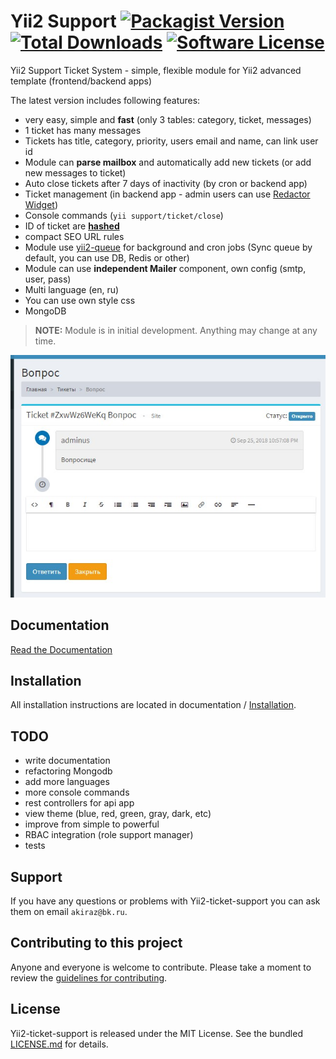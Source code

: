 # Yii2 Support [![Packagist Version](https://img.shields.io/packagist/v/akiraz2/yii2-ticket-support.svg?style=flat-square)](https://packagist.org/packages/akiraz2/yii2-ticket-support) [![Total Downloads](https://img.shields.io/packagist/dt/akiraz2/yii2-ticket-support.svg?style=flat-square)](https://packagist.org/packages/akiraz2/yii2-ticket-support) [![Software License](https://img.shields.io/badge/license-MIT-brightgreen.svg?style=flat-square)](LICENSE.md)

Yii2 Support Ticket System - simple, flexible module for Yii2 advanced template (frontend/backend apps)

The latest version includes following features:

* very easy, simple and **fast** (only 3 tables: category, ticket, messages)
* 1 ticket has many messages
* Tickets has title, category, priority, users email and name, can link user id
* Module can **parse mailbox** and automatically add new tickets (or add new messages to ticket)
* Auto close tickets after 7 days of inactivity (by cron or backend app)
* Ticket management (in backend app - admin users can use [Redactor Widget](https://github.com/yiidoc/yii2-redactor))
* Console commands (`yii support/ticket/close`)
* ID of ticket are [**hashed**](https://packagist.org/packages/hashids/hashids)
* compact SEO URL rules
* Module use [yii2-queue](https://github.com/yiisoft/yii2-queue) for background and cron jobs (Sync queue by default, you can use DB, Redis or other)
* Module can use **independent Mailer** component, own config (smtp, user, pass)
* Multi language (en, ru)
* You can use own style css
* MongoDB

> **NOTE:** Module is in initial development. Anything may change at any time.

![Screenshot](docs/screenshot.jpg)

## Documentation

[Read the Documentation](docs/README.md)

## Installation

All installation instructions are located in documentation / [Installation](docs/getting-started.md).

## TODO

* write documentation
* refactoring Mongodb
* add more languages
* more console commands
* rest controllers for api app
* view theme (blue, red, green, gray, dark, etc)
* improve from simple to powerful
* RBAC integration (role support manager)
* tests

## Support

If you have any questions or problems with Yii2-ticket-support you can ask them on email `akiraz@bk.ru`.

## Contributing to this project

Anyone and everyone is welcome to contribute. Please take a moment to
review the [guidelines for contributing](.github/CONTRIBUTING.md).

## License

Yii2-ticket-support is released under the MIT License. See the bundled [LICENSE.md](LICENSE.md)
for details.
